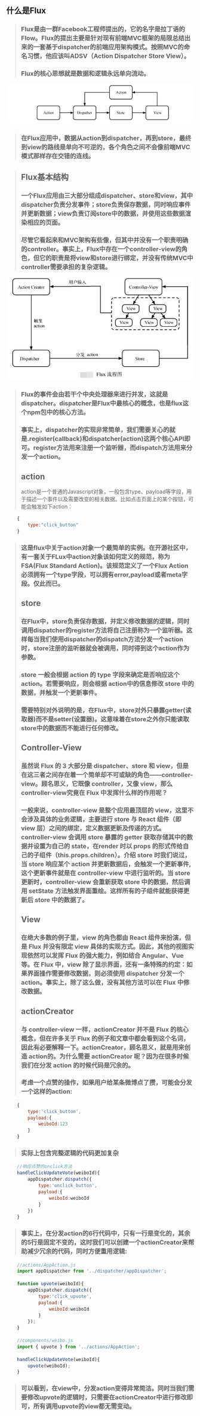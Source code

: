 ## 什么是Flux
> ### Flux是由一群Facebook工程师提出的，它的名字是拉丁语的Flow。Flux的提出主要是针对现有前端MVC框架的局限总结出来的一套基于dispatcher的前端应用架构模式。按照MVC的命名习惯，他应该叫ADSV（Action Dispatcher Store View）。
> ### Flux的核心思想就是数据和逻辑永远单向流动。
![Flux model](../images/Flux_model.jpg "flux_model")
> ### 在Flux应用中，数据从action到dispatcher，再到store，最终到view的路线是单向不可逆的，各个角色之间不会像前端MVC模式那样存在交错的连线。

> ## Flux基本结构
> ### 一个Flux应用由三大部分组成dispatcher、store和view，其中dispatcher负责分发事件；store负责保存数据，同时响应事件并更新数据；view负责订阅store中的数据，并使用这些数据渲染相应的页面。
> ### 尽管它看起来和MVC架构有些像，但其中并没有一个职责明确的controller。事实上，Flux中存在一个controller-view的角色，但它的职责是将view和store进行绑定，并没有传统MVC中controller需要承担的复杂逻辑。
![flux_流程图](../images/Flux路程图.jpg "Flux flow")
> ### Flux的事件会由若干个中央处理器来进行并发，这就是dispatcher。dispatcher是Flux中最核心的概念，也是flux这个npm包中的核心方法。
> ### 事实上，dispatcher的实现非常简单，我们需要关心的就是.register(callback)和dispatcher(action)这两个核心API即可。register方法用来注册一个监听器，而dispatch方法用来分发一个action。
> ## action
> action是一个普通的Javascript对象，一般包含type、payload等字段，用于描述一个事件以及需要改变的相关数据。比如点击页面上的某个按钮，可能会触发如下action：
```js
    {
        type:"click_button"
    }
```
> ### 这是flux中关于action对象一个最简单的实例。在开源社区中，有一套关于FLux中action对象该如何定义的规范，称为FSA(Flux Standard Action)。该规范定义了一个Flux Action必须拥有一个type字段，可以拥有error,payload或者meta字段。仅此而已。
> ## store
> ### 在Flux中，store负责保存数据，并定义修改数据的逻辑，同时调用dispatcher的register方法将自己注册称为一个监听器。这样每当我们使用dispatcher的dispatch方法分发一个action时，store注册的监听器就会被调用，同时得到这个action作为参数。
> ### store 一般会根据 action 的 type 字段来确定是否响应这个 action。若需要响应，则会根据 action中的信息修改 store 中的数据，并触发一个更新事件。
> ### 需要特别对外说明的是，在Flux中，store对外只暴露getter(读取器)而不是setter(设置器)。这意味着在store之外你只能读取store中的数据而不能进行任何修改。
> ## Controller-View
> ### 虽然说 Flux 的 3 大部分是 dispatcher、store 和 view，但是在这三者之间存在着一个简单却不可或缺的角色——controller-view。顾名思义，它既像 controller，又像 view，那么 controller-view究竟在 Flux 中发挥什么样的作用呢？
> ### 一般来说，controller-view 是整个应用最顶层的 view，这里不会涉及具体的业务逻辑，主要进行 store 与 React 组件（即 view 层）之间的绑定，定义数据更新及传递的方式。controller-view 会调用 store 暴露的 getter 获取存储其中的数据并设置为自己的 state，在render 时以 props 的形式传给自己的子组件（this.props.children）。介绍 store 时我们说过，当 store 响应某个 action 并更新数据后，会触发一个更新事件,这个更新事件就是在 controller-view 中进行监听的。当 store 更新时，controller-view 会重新获取 store 中的数据，然后调用 setState 方法触发界面重绘。这样所有的子组件就能获得更新后 store 中的数据了。
> ## View
> ### 在绝大多数的例子里，view 的角色都由 React 组件来扮演，但是 Flux 并没有限定 view 具体的实现方式。因此，其他的视图实现依然可以发挥 Flux 的强大能力，例如结合 Angular、Vue 等。在 Flux 中，view 除了显示界面，还有一条特殊的约定：如果界面操作需要修改数据，则必须使用 dispatcher 分发一个 action。事实上，除了这么做，没有其他方法可以在 Flux 中修改数据。
> ## actionCreator
>  ### 与 controller-view 一样，actionCreator 并不是 Flux 的核心概念，但在许多关于 Flux 的例子和文章中都会看到这个名词，因此有必要解释一下。actionCreator，顾名思义，就是用来创造 action的。为什么需要 actionCreator 呢？因为在很多时候我们在分发 action 的时候代码是冗余的。
> ### 考虑一个点赞的操作，如果用户给某条微博点了攒，可能会分发一个这样的action:
```javascript
    {
        type:'click_button',
        payload:{
            weiboId:123
        }
    }
```
> ### 实际上包含完整逻辑的代码更加复杂
```javascript
    //响应点赞的onclick方法
    handleClickUpdateVote(weiboId){
        appDispatcher.dispatch({
            type:'onclick_button',
            payload:{
                weiboId:weiboId
            }
        })
    }
```
> ### 事实上，在分发action的6行代码中，只有一行是变化的，其余的5行是固定不变的，这时我们可以创建一个actionCreator来帮助减少冗余的代码，同时方便重用逻辑:
```javascript
    //actions/AppAction.js
    import appDispatcher from '../dispatcher/appDispatcher';

    function upvote(weiboId){
        appDispatcher.dispatch({
            type:'click_upvote',
            payload:{
                weiboId:weiboId
            }
        });
    }

    //components/weibo.js
    import { upvote } from '../actions/AppAction';

    handleClickUpdateVote(weiboId){
        upvote(weiboId);
    }
```
> ### 可以看到，在view中，分发action变得异常简洁。同时当我们需要修改upvote的逻辑时，只需要在actionCreator中进行修改即可，所有调用upvote的view都无需变动。